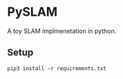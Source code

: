 # PySLAM

A toy SLAM implmenetation in python.

## Setup

```
pip3 install -r requirements.txt
```


